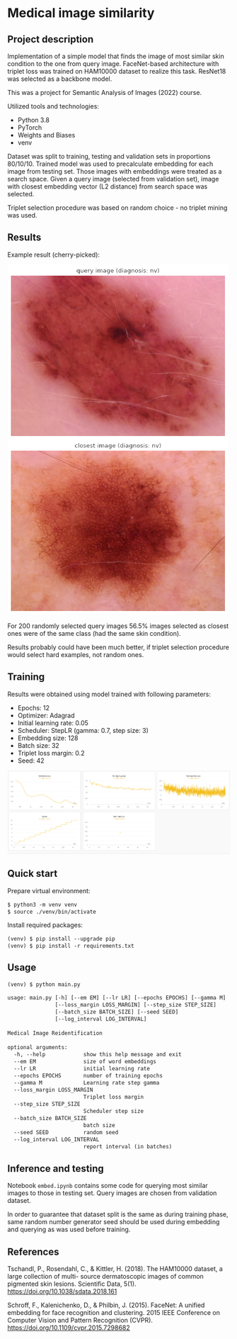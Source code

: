 # Medical image similarity

## Project description

Implementation of a simple model that finds the image of most similar skin condition to the one from query image. FaceNet-based architecture with triplet loss was trained on HAM10000 dataset to realize this task. ResNet18 was selected as a backbone model. 

This was a project for Semantic Analysis of Images (2022) course.

Utilized tools and technologies:

* Python 3.8
* PyTorch 
* Weights and Biases
* venv

Dataset was split to training, testing and validation sets in proportions 80/10/10. Trained model was used to precalculate embedding for each image from testing set. Those images with embeddings were treated as a search space. Given a query image (selected from validation set), image with closest embedding vector (L2 distance) from search space was selected. 

Triplet selection procedure was based on random choice - no triplet mining was used.

## Results

Example result (cherry-picked):

![result](./res/nn-query-example.png)

For 200 randomly selected query images 56.5% images selected as closest ones were of the same class (had the same skin condition).

Results probably could have been much better, if triplet selection procedure would select hard examples, not random ones.

## Training

Results were obtained using model trained with following parameters:

* Epochs: 12
* Optimizer: Adagrad
* Initial learning rate: 0.05
* Scheduler: StepLR (gamma: 0.7, step size: 3)
* Embedding size: 128
* Batch size: 32
* Triplet loss margin: 0.2
* Seed: 42

![traning](./res/training.png)

## Quick start

Prepare virtual environment:

```console
$ python3 -m venv venv
$ source ./venv/bin/activate
```

Install required packages:

```console
(venv) $ pip install --upgrade pip
(venv) $ pip install -r requirements.txt
```

## Usage

```console
(venv) $ python main.py
```

```
usage: main.py [-h] [--em EM] [--lr LR] [--epochs EPOCHS] [--gamma M]
               [--loss_margin LOSS_MARGIN] [--step_size STEP_SIZE]
               [--batch_size BATCH_SIZE] [--seed SEED]
               [--log_interval LOG_INTERVAL]

Medical Image Reidentification

optional arguments:
  -h, --help            show this help message and exit
  --em EM               size of word embeddings
  --lr LR               initial learning rate
  --epochs EPOCHS       number of training epochs
  --gamma M             Learning rate step gamma
  --loss_margin LOSS_MARGIN
                        Triplet loss margin
  --step_size STEP_SIZE
                        Scheduler step size
  --batch_size BATCH_SIZE
                        batch size
  --seed SEED           random seed
  --log_interval LOG_INTERVAL
                        report interval (in batches)

```

## Inference and testing

Notebook `embed.ipynb` contains some code for querying most similar images to those in testing set. Query images are chosen from validation dataset.

In order to guarantee that dataset split is the same as during training phase, same random number generator seed should be used during embedding and querying as was used before training. 

## References

Tschandl, P., Rosendahl, C., & Kittler, H. (2018). The HAM10000 dataset, a large collection of multi-
source dermatoscopic images of common pigmented skin lesions. Scientific Data, 5(1).
https://doi.org/10.1038/sdata.2018.161

Schroff, F., Kalenichenko, D., & Philbin, J. (2015). FaceNet: A unified embedding for face recognition and
clustering. 2015 IEEE Conference on Computer Vision and Pattern Recognition (CVPR).
https://doi.org/10.1109/cvpr.2015.7298682